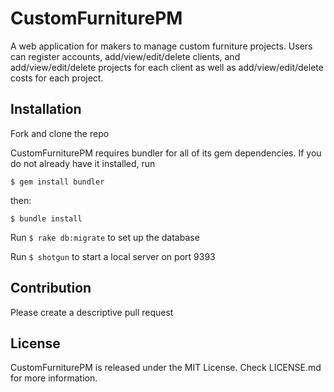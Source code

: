 # CustomFurniturePM

A web application for makers to manage custom furniture projects. Users can register accounts, add/view/edit/delete clients, and add/view/edit/delete projects for each client as well as add/view/edit/delete costs for each project.

## Installation

Fork and clone the repo

CustomFurniturePM requires bundler for all of its gem dependencies. If you do not already have it installed, run

```$ gem install bundler```

then:

```$ bundle install```

Run ```$ rake db:migrate``` to set up the database

Run ```$ shotgun``` to start a local server on port 9393

## Contribution

Please create a descriptive pull request

## License

CustomFurniturePM is released under the MIT License. Check LICENSE.md for more information.
